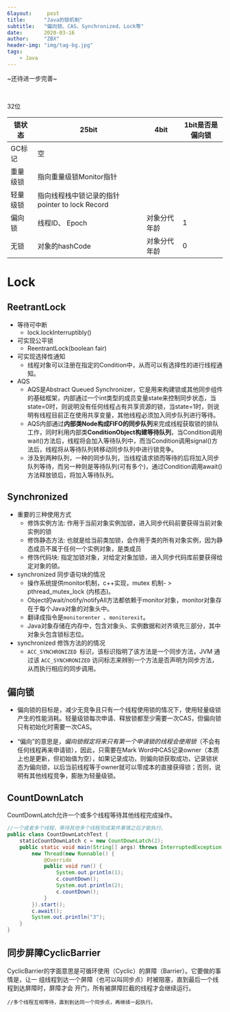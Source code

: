 ```yaml
---
6layout:     post
title:      "Java的锁机制"
subtitle:   "偏向锁、CAS、Synchronized、Lock等"
date:       2020-03-16
author:     "ZBX"
header-img: "img/tag-bg.jpg"
tags:
    - Java
---
```


~还待进一步完善~

​	

32位

| 锁状态   | 25bit                                          | 4bit         | 1bit是否是偏向锁 |
| -------- | ---------------------------------------------- | ------------ | ---------------- |
| GC标记   | 空                                             |              |                  |
| 重量级锁 | 指向重量级锁Monitor指针                        |              |                  |
| 轻量级锁 | 指向线程栈中锁记录的指针pointer to lock Record |              |                  |
| 偏向锁   | 线程ID、 Epoch                                 | 对象分代年龄 | 1                |
| 无锁     | 对象的hashCode                                 | 对象分代年龄 | 0                |



# Lock

## ReetrantLock

- 等待可中断
  - lock.lockInterruptibly()
- 可实现公平锁
  - ReentrantLock(boolean fair)
- 可实现选择性通知
  - 线程对象可以注册在指定的Condition中，从而可以有选择性的进行线程通知。
- AQS
  - AQS是Abstract Queued Synchronizer，它是用来构建锁或其他同步组件的基础框架，内部通过一个int类型的成员变量state来控制同步状态，当state=0时，则说明没有任何线程占有共享资源的锁，当state=1时，则说明有线程目前正在使用共享变量，其他线程必须加入同步队列进行等待。
  - AQS内部通过**内部类Node构成FIFO的同步队列**来完成线程获取锁的排队工作，同时利用内部类**ConditionObject构建等待队列**，当Condition调用wait()方法后，线程将会加入等待队列中，而当Condition调用signal()方法后，线程将从等待队列转移动同步队列中进行锁竞争。
  - 涉及到两种队列，一种的同步队列，当线程请求锁而等待的后将加入同步队列等待，而另一种则是等待队列(可有多个)，通过Condition调用await()方法释放锁后，将加入等待队列。

## Synchronized

- 重要的三种使用方式
  - 修饰实例方法: 作用于当前对象实例加锁，进入同步代码前要获得当前对象实例的锁
  - 修饰静态方法: 也就是给当前类加锁，会作用于类的所有对象实例，因为静态成员不属于任何一个实例对象，是类成员
  - 修饰代码块: 指定加锁对象，对给定对象加锁，进入同步代码库前要获得给定对象的锁。
- synchronized 同步语句块的情况
  - 操作系统提供monitor机制，c++实现，mutex 机制- > pthread_mutex_lock (内核态)。
  - Object的wait/notify/notifyAll方法都依赖于monitor对象，monitor对象存在于每个Java对象的对象头中。
  - 翻译成指令是`monitorenter `、`monitorexit`。
  - Java对象存储在内存中，包含对象头、实例数据和对齐填充三部分，其中对象头包含锁标志位。
- synchronized 修饰方法的的情况
  - `ACC_SYNCHRONIZED `标识，该标识指明了该方法是一个同步方法，JVM 通过该 `ACC_SYNCHRONIZED` 访问标志来辨别一个方法是否声明为同步方法，从而执行相应的同步调用。

## 偏向锁

- 偏向锁的目标是，减少无竞争且只有一个线程使用锁的情况下，使用轻量级锁产生的性能消耗。轻量级锁每次申请、释放锁都至少需要一次CAS，但偏向锁只有初始化时需要一次CAS。

- “偏向”的意思是，*偏向锁假定将来只有第一个申请锁的线程会使用锁*（不会有任何线程再来申请锁），因此，只需要在Mark Word中CAS记录owner（本质上也是更新，但初始值为空），如果记录成功，则偏向锁获取成功，记录锁状态为偏向锁，以后当前线程等于owner就可以零成本的直接获得锁；否则，说明有其他线程竞争，膨胀为轻量级锁。


## CountDownLatch

CountDownLatch允许一个或多个线程等待其他线程完成操作。

```java
//一个或者多个线程，等待其他多个线程完成某件事情之后才能执行。
public class CountDownLatchTest { 
    staticCountDownLatch c = new CountDownLatch(2); 
    public static void main(String[] args) throws InterruptedException { 
        new Thread(new Runnable() {
            @Override 
            public void run() { 
                System.out.println(1); 
                c.countDown(); 
                System.out.println(2); 
                c.countDown();            
            }       
        }).start(); 
        c.await(); 
        System.out.println("3");    
    } 
}
```

## 同步屏障CyclicBarrier 

CyclicBarrier的字面意思是可循环使用（Cyclic）的屏障（Barrier）。它要做的事情是，让一
组线程到达一个屏障（也可以叫同步点）时被阻塞，直到最后一个线程到达屏障时，屏障才会
开门，所有被屏障拦截的线程才会继续运行。

```
//多个线程互相等待，直到到达同一个同步点，再继续一起执行。

```

